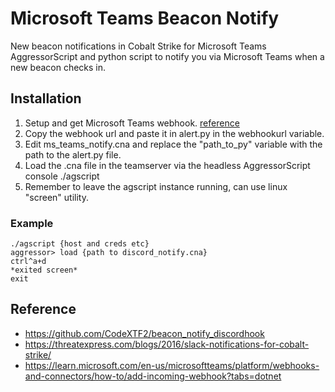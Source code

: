 # Microsoft Teams Beacon Notify
New beacon notifications in Cobalt Strike for Microsoft Teams
AggressorScript and python script to notify you via Microsoft Teams when a new beacon checks in.

## Installation
1. Setup and get Microsoft Teams webhook. [reference](https://learn.microsoft.com/en-us/microsoftteams/platform/webhooks-and-connectors/how-to/add-incoming-webhook?tabs=dotnet)
2. Copy the webhook url and paste it in alert.py in the webhookurl variable.
3. Edit ms_teams_notify.cna and replace the "path_to_py" variable with the path to the alert.py file.
4. Load the .cna file in the teamserver via the headless AggressorScript console ./agscript
5. Remember to leave the agscript instance running, can use linux "screen" utility.

### Example
```
./agscript {host and creds etc}
aggressor> load {path to discord_notify.cna}
ctrl^a+d
*exited screen*
exit
```

## Reference
- https://github.com/CodeXTF2/beacon_notify_discordhook
- https://threatexpress.com/blogs/2016/slack-notifications-for-cobalt-strike/
- https://learn.microsoft.com/en-us/microsoftteams/platform/webhooks-and-connectors/how-to/add-incoming-webhook?tabs=dotnet
